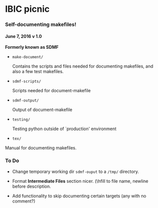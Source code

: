 # IBIC picnic

### Self-documenting makefiles!
#### June 7, 2016 v 1.0

**Formerly known as SDMF**

* `make-document/` 
    
    Contains the scripts and files needed for documenting makefiles, and also a few test makefiles.

 * `sdmf-scripts/` 
    
    Scripts needed for document-makefile

 * `sdmf-output/`

    Output of document-makefile

* `testing/` 
    
    Testing python outside of `production' environment	 
 
* `tex/` 
 
 Manual for documenting makefiles. 


### To Do

* Change temporary working dir `sdmf-ouput` to a `/tmp/` directory.

* Format **Intermediate Files** section nicer. (\hfill to file name, newline before description.

* Add functionality to skip documenting certain targets (any with no comment?)
